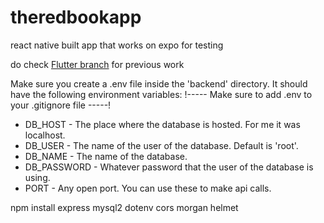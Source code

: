# theredbookapp

react native built app that works on expo for testing

do check <a href = "https://github.com/anemoiastudios/theredbookapp/tree/flutter_previous">Flutter branch</a> for previous work

Make sure you create a .env file inside the 'backend' directory. It should have the following environment variables:
!----- Make sure to add .env to your .gitignore file -----!

- DB_HOST - The place where the database is hosted. For me it was localhost.
- DB_USER - The name of the user of the database. Default is 'root'.
- DB_NAME - The name of the database.
- DB_PASSWORD - Whatever password that the user of the database is using.
- PORT - Any open port. You can use these to make api calls.

npm install express mysql2 dotenv cors morgan helmet
